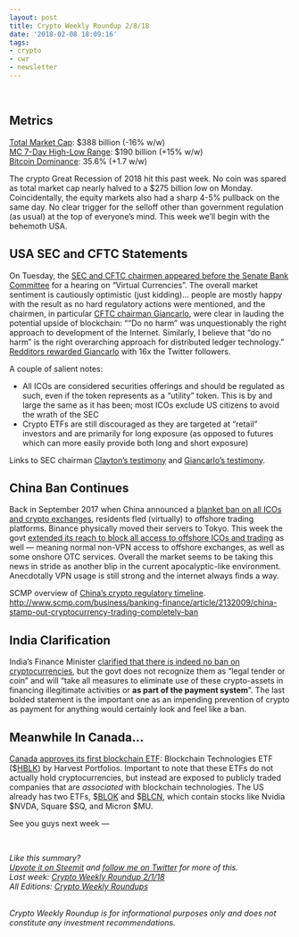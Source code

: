 ```yaml
---
layout: post
title: Crypto Weekly Roundup 2/8/18
date: '2018-02-08 18:09:16'
tags:
- crypto
- cwr
- newsletter
---
```


<br />

## Metrics
[Total Market Cap](https://coinmarketcap.com/charts/): $388 billion (-16% w/w)<br />
[MC 7-Day High-Low Range](https://coinmarketcap.com/charts/): $190 billion (+15% w/w)<br />
[Bitcoin Dominance](https://coinmarketcap.com/charts/#dominance-percentage): 35.6% (+1.7 w/w)

The crypto Great Recession of 2018 hit this past week. No coin was spared as total market cap nearly halved to a $275 billion low on Monday. Coincidentally, the equity markets also had a sharp 4-5% pullback on the same day. No clear trigger for the selloff other than government regulation (as usual) at the top of everyone’s mind. This week we’ll begin with the behemoth USA.

## USA SEC and CFTC Statements
On Tuesday, the [SEC and CFTC chairmen appeared before the Senate Bank Committee](https://www.banking.senate.gov/public/index.cfm/hearings?ID=D8EC44B1-F141-4778-A042-584E0F3B9D39) for a hearing on “Virtual Currencies”. The overall market sentiment is cautiously optimistic (just kidding)… people are mostly happy with the result as no hard regulatory actions were mentioned, and the chairmen, in particular [CFTC chairman Giancarlo](https://twitter.com/giancarlocftc), were clear in lauding the potential upside of blockchain: ““Do no harm” was unquestionably the right approach to development of the Internet. Similarly, I believe that “do no harm” is the right overarching approach for distributed ledger technology.” [Redditors rewarded Giancarlo](https://www.reddit.com/r/CryptoCurrency/comments/7w26sv/giancarlo_has_gained_14x_twitter_followers_since/) with 16x the Twitter followers.

A couple of salient notes:

* All ICOs are considered securities offerings and should be regulated as such, even if the token represents as a “utility” token. This is by and large the same as it has been; most ICOs exclude US citizens to avoid the wrath of the SEC
* Crypto ETFs are still discouraged as they are targeted at “retail” investors and are primarily for long exposure (as opposed to futures which can more easily provide both long and short exposure)

Links to SEC chairman [Clayton’s testimony](https://www.banking.senate.gov/public/_cache/files/a5e72ac6-4f8a-473f-9c9c-e2894573d57d/BF62433A09A9B95A269A29E1FF13D2BA.clayton-testimony-2-6-18.pdf) and [Giancarlo’s testimony](https://www.banking.senate.gov/public/_cache/files/d6c0f0b6-757d-4916-80fd-a43315228060/A2A6C1D8DDBB7AD33EBE63254D80E9E3.giancarlo-testimony-2-6-18b.pdf).

## China Ban Continues
Back in September 2017 when China announced a [blanket ban on all ICOs and crypto exchanges](https://www.bloomberg.com/news/articles/2017-09-11/china-is-said-to-ban-bitcoin-exchanges-while-allowing-otc-trades-j7fofh20), residents fled (virtually) to offshore trading platforms.  Binance physically moved their servers to Tokyo. This week the govt [extended its reach to block all access to offshore ICOs and trading](http://www.scmp.com/business/banking-finance/article/2132009/china-stamp-out-cryptocurrency-trading-completely-ban) as well — meaning normal non-VPN access to offshore exchanges, as well as some onshore OTC services. Overall the market seems to be taking this news in stride as another blip in the current apocalyptic-like environment. Anecdotally VPN usage is still strong and the internet always finds a way.

SCMP overview of [China’s crypto regulatory timeline](http://www.scmp.com/news/china/economy/article/2132119/beijing-bans-bitcoin-when-did-it-all-go-wrong-cryptocurrencies).
http://www.scmp.com/business/banking-finance/article/2132009/china-stamp-out-cryptocurrency-trading-completely-ban

## India Clarification
India’s Finance Minister [clarified that there is indeed no ban on cryptocurrencies](https://techcrunch.com/2018/02/03/psa-no-india-hasnt-banned-bitcoin-but-its-still-talking-tough-on-crypto/), but the govt does not recognize them as “legal tender or coin” and will “take all measures to eliminate use of these crypto-assets in financing illegitimate activities or **as part of the payment system**”. The last bolded statement is the important one as an impending prevention of crypto as payment for anything would certainly look and feel like a ban.

## Meanwhile In Canada…
[Canada approves its first blockchain ETF](https://www.theglobeandmail.com/globe-investor/funds-and-etfs/etfs/osc-approves-canadas-first-blockchain-etf/article37828183/): Blockchain Technologies ETF ($[HBLK](https://www.bloomberg.com/quote/HBLK:CN)) by Harvest Portfolios. Important to note that these ETFs do not actually hold cryptocurrencies, but instead are exposed to publicly traded companies that are _associated_ with blockchain technologies. The US already has two ETFs, $[BLOK](https://www.amplifyetfs.com/blok-holdings) and $[BLCN](http://etfdb.com/etf/BLCN/), which contain stocks like Nvidia $NVDA, Square $SQ, and Micron $MU.

See you guys next week —

<br />

*Like this summary?<br /> [Upvote it on Steemit](https://steemit.com/cryptocurrency/@aeto/aeto-s-crypto-weekly-roundup-2-8-18) and [follow me on Twitter](https://twitter.com/tonyin) for more of this.*<br />*Last week: [Crypto Weekly Roundup 2/1/18](https://tonyy.in/crypto-weekly-roundup-2-1-18/)*<br />*All Editions: [Crypto Weekly Roundups](https://tonyy.in/tag/cwr/)*

<br />*Crypto Weekly Roundup is for informational purposes only and does not constitute any investment recommendations.*